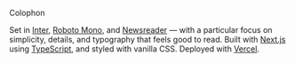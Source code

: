 Colophon

Set in [Inter](https://rsms.me/inter/), [Roboto Mono](https://vercel.com/font), and [Newsreader](https://fonts.google.com/specimen/Newsreader) — with a particular focus on simplicity, details, and typography that feels good to read. Built with [Next.js](https://nextjs.org/) using [TypeScript](https://www.typescriptlang.org/), and styled with vanilla CSS. Deployed with [Vercel](https://vercel.com/).
